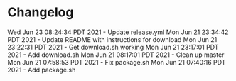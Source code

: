 # Changelog

Wed Jun 23 08:24:34 PDT 2021 - Update release.yml
Mon Jun 21 23:34:42 PDT 2021 - Update README with instructions for download
Mon Jun 21 23:22:31 PDT 2021 - Get download.sh working
Mon Jun 21 23:17:01 PDT 2021 - Add download.sh
Mon Jun 21 08:17:01 PDT 2021 - Clean up master
Mon Jun 21 07:58:53 PDT 2021 - Fix package.sh
Mon Jun 21 07:40:16 PDT 2021 - Add package.sh
